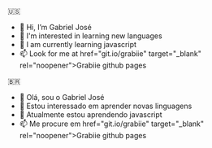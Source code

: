 🇺🇸

- 👋 Hi, I’m Gabriel José
- 👀 I'm interested in learning new languages
- 🌱 I am currently learning javascript
- 📫 Look for me at href="git.io/grabiie" target="_blank" rel="noopener">Grabiie github pages</a>

🇧🇷

- 👋 Olá, sou o Gabriel José
- 👀 Estou interessado em aprender novas linguagens
- 🌱 Atualmente estou aprendendo javascript
- 📫 Me procure em href="git.io/grabiie" target="_blank" rel="noopener">Grabiie github pages</a>
